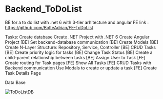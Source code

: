 # Backend_ToDoList
BE for a to do list with .net 6 with 3-tier arhitecture and angular
FE link : https://github.com/BolteAdrian/FE-ToDoList


Tasks:
Create database 
Create .NET Project with .NET 6
Create Angular Project
[BE] Set backend-database communication
[BE] Create Models 
[BE] Create N-Layer Structure: Repository, Service, Controller
[BE] CRUD Tasks  
[BE] Create priority logic for tasks
[BE] Change Task Status
[BE] Create a child-parent relationship between tasks
[BE] Assign User to Task
[FE] Create routing for Task pages
[FE] Show All Tasks
[FE[ CRUD Tasks with Backend communication
Use Modals to create or update a task
[FE] Create Task Details Page




Data Base

![ToDoListDB](https://user-images.githubusercontent.com/87446991/179509437-74bb60c9-8966-4416-b130-e16017b8c087.png)
